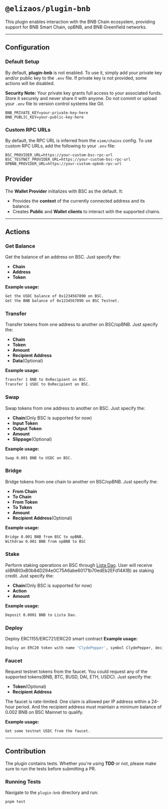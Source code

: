 # `@elizaos/plugin-bnb`

This plugin enables interaction with the BNB Chain ecosystem, providing support for BNB Smart Chain, opBNB, and BNB Greenfield networks.

---

## Configuration

### Default Setup

By default, **plugin-bnb** is not enabled. To use it, simply add your private key and/or public key to the `.env` file. If private key is not provided, some actions will be disabled.

**Security Note:** Your private key grants full access to your associated funds. Store it securely and never share it with anyone. Do not commit or upload your `.env` file to version control systems like Git.

```env
BNB_PRIVATE_KEY=your-private-key-here
BNB_PUBLIC_KEY=your-public-key-here
```

### Custom RPC URLs

By default, the RPC URL is inferred from the `viem/chains` config. To use custom RPC URLs, add the following to your `.env` file:

```env
BSC_PROVIDER_URL=https://your-custom-bsc-rpc-url
BSC_TESTNET_PROVIDER_URL=https://your-custom-bsc-rpc-url
OPBNB_PROVIDER_URL=https://your-custom-opbnb-rpc-url
```

## Provider

The **Wallet Provider** initializes with BSC as the default. It:

- Provides the **context** of the currently connected address and its balance.
- Creates **Public** and **Wallet clients** to interact with the supported chains.

---

## Actions

### Get Balance

Get the balance of an address on BSC. Just specify the:

- **Chain**
- **Address**
- **Token**

**Example usage:**

```bash
Get the USDC balance of 0x1234567890 on BSC.
Get the BNB balance of 0x1234567890 on BSC Testnet.
```

### Transfer

Transfer tokens from one address to another on BSC/opBNB. Just specify the:

- **Chain**
- **Token**
- **Amount**
- **Recipient Address**
- **Data**(Optional)

**Example usage:**

```bash
Transfer 1 BNB to 0xRecipient on BSC.
Transfer 1 USDC to 0xRecipient on BSC.
```

### Swap

Swap tokens from one address to another on BSC. Just specify the:

- **Chain**(Only BSC is supported for now)
- **Input Token**
- **Output Token**
- **Amount**
- **Slippage**(Optional)

**Example usage:**

```bash
Swap 0.001 BNB to USDC on BSC.
```

### Bridge

Bridge tokens from one chain to another on BSC/opBNB. Just specify the:

- **From Chain**
- **To Chain**
- **From Token**
- **To Token**
- **Amount**
- **Recipient Address**(Optional)

**Example usage:**

```bash
Bridge 0.001 BNB from BSC to opBNB.
Withdraw 0.001 BNB from opBNB to BSC
```

### Stake

Perform staking operations on BSC through [Lista Dao](https://lista.org/liquid-staking/BNB). User will receive sliBNB(0xB0b84D294e0C75A6abe60171b70edEb2EFd14A1B) as staking credit. Just specify the:

- **Chain**(Only BSC is supported for now)
- **Action**
- **Amount**

**Example usage:**

```bash
Deposit 0.0001 BNB to Lista Dao.
```

### Deploy
Deploy  ERC1155/ERC721/ERC20 smart contract 
**Example usage:**

```bash
Deploy an ERC20 token with name 'ClydePepper', symbol ClydePepper, decimals 18, total supply 10000 on BSC
```


### Faucet

Request testnet tokens from the faucet. You could request any of the supported tokens(BNB, BTC, BUSD, DAI, ETH, USDC). Just specify the:

- **Token**(Optional)
- **Recipient Address**

The faucet is rate-limited. One claim is allowed per IP address within a 24-hour period. And the recipient address must maintain a minimum balance of 0.002 BNB on BSC Mainnet to qualify.

**Example usage:**

```bash
Get some testnet USDC from the faucet.
```

---

## Contribution

The plugin contains tests. Whether you're using **TDD** or not, please make sure to run the tests before submitting a PR.

### Running Tests

Navigate to the `plugin-bnb` directory and run:

```bash
pnpm test
```

